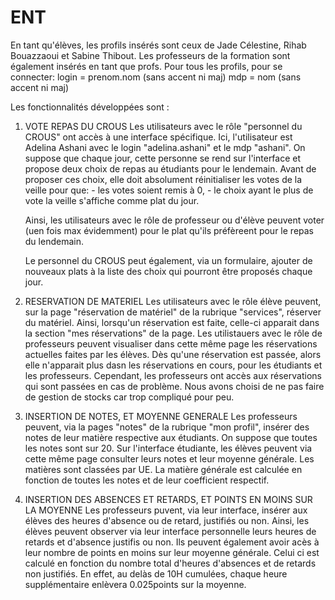 # ENT
En tant qu'élèves, les profils insérés sont ceux de Jade Célestine, Rihab Bouazzaoui et Sabine Thibout. 
Les professeurs de la formation sont également insérés en tant que profs.
Pour tous les profils, pour se connecter:
login = prenom.nom (sans accent ni maj)
mdp = nom (sans accent ni maj)

Les fonctionnalités développées sont : 

1. VOTE REPAS DU CROUS
   Les utilisateurs avec le rôle "personnel du CROUS" ont accès à une interface spécifique.
   Ici, l'utilisateur est Adelina Ashani avec le login "adelina.ashani" et le mdp "ashani".
   On suppose que chaque jour, cette personne se rend sur l'interface et propose deux choix de repas au étudiants pour le lendemain. 
   Avant de proposer ces choix, elle doit absolument réinitialiser les votes de la veille pour que: 
        - les votes soient remis à 0,
        - le choix ayant le plus de vote la veille s'affiche comme plat du jour.
   
   Ainsi, les utilisateurs avec le rôle de professeur ou d'élève peuvent voter (uen fois max évidemment) pour le plat qu'ils préfèreent pour le repas du lendemain.

   Le personnel du CROUS peut également, via un formulaire, ajouter de nouveaux plats à la liste des choix qui pourront être proposés chaque jour.

2. RESERVATION DE MATERIEL
   Les utilisateurs avec le rôle élève peuvent, sur la page "réservation de matériel" de la rubrique "services", réserver du matériel.
   Ainsi, lorsqu'un réservation est faite, celle-ci apparait dans la section "mes réservations" de la page. 
   Les utilistauers avec le rôle de professeurs peuvent visualiser dans cette même page les réservations actuelles faites par les élèves.
   Dès qu'une réservation est passée, alors elle n'apparait plus dasn les réservations en cours, pour les étudiants et les professeurs. Cependant, les professeurs ont accès aux réservations qui sont passées en cas de problème.
   Nous avons choisi de ne pas faire de gestion de stocks car trop compliqué pour peu.

3. INSERTION DE NOTES, ET MOYENNE GENERALE
   Les professeurs peuvent, via la pages "notes" de la rubrique "mon profil", insérer des notes de leur matière respective aux étudiants. On suppose que toutes les notes sont sur 20.
   Sur l'interface étudiante, les élèves peuvent via cette même page consulter leurs notes et leur moyenne générale.
   Les matières sont classées par UE.
   La matière générale est calculée en fonction de toutes les notes et de leur coefficient respectif.

4. INSERTION DES ABSENCES ET RETARDS, ET POINTS EN MOINS SUR LA MOYENNE
   Les professeurs puvent, via leur interface, insérer aux élèves des heures d'absence ou de retard, justifiés ou non.
   Ainsi, les élèves peuvent observer via leur interface personnelle leurs heures de retards et d'absence justifis ou non. 
   Ils peuvent également avoir acès à leur nombre de points en moins sur leur moyenne générale. Celui ci est calculé en fonction du nombre total d'heures d'absences et de retards non justifiés.
   En effet, au delàs de 10H cumulées, chaque heure supplémentaire enlèvera 0.025points sur la moyenne.


   



